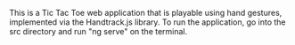 This is a Tic Tac Toe web application that is playable using hand gestures, implemented via the Handtrack.js library.
To run the application, go into the src directory and run "ng serve" on the terminal.

